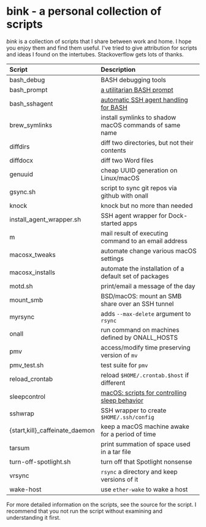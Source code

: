# bink - a personal collection of scripts

_bink_ is a collection of scripts that I share between work and
home.  I hope you enjoy them and find them useful.  I've tried to give
attribution for scripts and ideas I found on the intertubes.
Stackoverflow gets lots of thanks.

| **Script**                     | **Description**                                                  |
|:-------------------------------|:-----------------------------------------------------------------|
| bash_debug                     | BASH debugging tools                                             |
| bash_prompt                    | [a utilitarian BASH prompt](bash_prompt.md)                      |
| bash_sshagent                  | [automatic SSH agent handling for BASH](bash_sshagent.md)        |
| brew_symlinks                  | install symlinks to shadow macOS commands of same name           |
| diffdirs                       | diff two directories, but not their contents                     |
| diffdocx                       | diff two Word files                                              |
| genuuid                        | cheap UUID generation on Linux/macOS                             |
| gsync.sh                       | script to sync git repos via github with onall                   |
| knock                          | knock but no more than needed                                    |
| install_agent_wrapper.sh       | SSH agent wrapper for Dock-started apps                          |
| m                              | mail result of executing command to an email address             |
| macosx_tweaks                  | automate change various macOS settings                           |
| macosx_installs                | automate the installation of a default set of packages           |
| motd.sh                        | print/email a message of the day                                 |
| mount_smb                      | BSD/macOS: mount an SMB share over an SSH tunnel                 |
| myrsync                        | adds `--max-delete` argument to `rsync`                          |
| onall                          | run command on machines defined by ONALL_HOSTS                   |
| pmv                            | access/modify time preserving version of `mv`                    |
| pmv_test.sh                    | test suite for `pmv`                                             |
| reload_crontab                 | reload `$HOME/.crontab.$host` if different                       |
| sleepcontrol                   | [macOS: scripts for controlling sleep behavior](sleepcontrol.md) |
| sshwrap                        | SSH wrapper to create `$HOME/.ssh/config`                        |
| {start,kill}_caffeinate_daemon | keep a macOS machine awake for a period of time                  |
| tarsum                         | print summation of space used in a tar file                      |
| turn-off-spotlight.sh          | turn off that Spotlight nonsense                                 |
| vrsync                         | `rsync` a directory and keep versions of it                      |
| wake-host                      | use `ether-wake` to wake a host                                  |

For more detailed information on the scripts, see the source for the
script.  I recommend that you not run the script without examining and
understanding it first.
